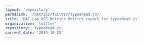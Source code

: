 ```yaml
---
layout: 'repository'
permalink: '/metrics/twitter/typeahead.js/'
title: 'DAI Lab OSS Metrics Metrics report for typeahead.js'
organization: 'twitter'
repository: 'typeahead.js'
current_date: '2019-10-25'
---
```

